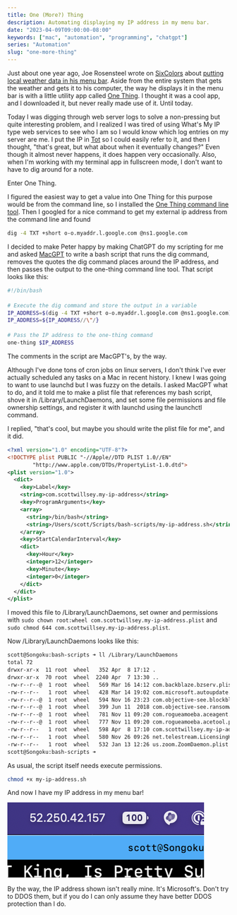 ```yaml
---
title: One (More?) Thing
description: Automating displaying my IP address in my menu bar.
date: "2023-04-09T09:00:00-08:00"
keywords: ["mac", "automation", "programming", "chatgpt"]
series: "Automation"
slug: "one-more-thing"
---
```


Just about one year ago, Joe Rosensteel wrote on [SixColors](https://sixcolors.com) about [putting local weather data in his menu bar](https://sixcolors.com/member/2022/08/putting-my-microclimate-in-my-menu-bar/). Aside from the entire system that gets the weather and gets it to his computer, the way he displays it in the menu bar is with a little utility app called [One Thing](https://sindresorhus.com/one-thing). I thought it was a cool app, and I downloaded it, but never really made use of it. Until today.

Today I was digging through web server logs to solve a non-pressing but quite interesting problem, and I realized I was tired of using What's My IP type web services to see who I am so I would know which log entries on my server are me. I put the IP in [Tot](https://tot.rocks) so I could easily refer to it, and then I thought, "that's great, but what about when it eventually changes?" Even though it almost never happens, it does happen very occasionally. Also, when I'm working with my terminal app in fullscreen mode, I don't want to have to dig around for a note.

Enter One Thing.

I figured the easiest way to get a value into One Thing for this purpose would be from the command line, so I installed the [One Thing command line tool](https://github.com/sindresorhus/one-thing). Then I googled for a nice command to get my external ip address from the command line and found

```sh frame="code"
dig -4 TXT +short o-o.myaddr.l.google.com @ns1.google.com
```

I decided to make Peter happy by making ChatGPT do my scripting for me and asked [MacGPT](https://www.macgpt.com) to write a bash script that runs the dig command, removes the quotes the dig command places around the IP address, and then passes the output to the one-thing command line tool. That script looks like this:

```sh frame="code"
#!/bin/bash

# Execute the dig command and store the output in a variable
IP_ADDRESS=$(dig -4 TXT +short o-o.myaddr.l.google.com @ns1.google.com)
IP_ADDRESS=${IP_ADDRESS//\"/}

# Pass the IP address to the one-thing command
one-thing $IP_ADDRESS
```

The comments in the script are MacGPT's, by the way.

Although I've done tons of cron jobs on linux servers, I don't think I've ever actually scheduled any tasks on a Mac in recent history. I knew I was going to want to use launchd but I was fuzzy on the details. I asked MacGPT what to do, and it told me to make a plist file that references my bash script, shove it in /Library/LaunchDaemons, and set some file permissions and file ownership settings, and register it with launchd using the launchctl command.

I replied, "that's cool, but maybe you should write the plist file for me", and it did.

```xml
<?xml version="1.0" encoding="UTF-8"?>
<!DOCTYPE plist PUBLIC "-//Apple//DTD PLIST 1.0//EN"
        "http://www.apple.com/DTDs/PropertyList-1.0.dtd">
<plist version="1.0">
  <dict>
    <key>Label</key>
    <string>com.scottwillsey.my-ip-address</string>
    <key>ProgramArguments</key>
    <array>
      <string>/bin/bash</string>
      <string>/Users/scott/Scripts/bash-scripts/my-ip-address.sh</string>
    </array>
    <key>StartCalendarInterval</key>
    <dict>
      <key>Hour</key>
      <integer>12</integer>
      <key>Minute</key>
      <integer>0</integer>
    </dict>
  </dict>
</plist>
```

I moved this file to /Library/LaunchDaemons, set owner and permissions with `sudo chown root:wheel com.scottwillsey.my-ip-address.plist` and `sudo chmod 644 com.scottwillsey.my-ip-address.plist`.

Now /Library/LaunchDaemons looks like this:

```sh frame="code"
scott@Songoku:bash-scripts ➜ ll /Library/LaunchDaemons
total 72
drwxr-xr-x  11 root  wheel   352 Apr  8 17:12 .
drwxr-xr-x  70 root  wheel  2240 Apr  7 13:30 ..
-rw-r--r--@  1 root  wheel   569 Mar 16 14:12 com.backblaze.bzserv.plist
-rw-r--r--   1 root  wheel   428 Mar 14 19:02 com.microsoft.autoupdate.helper.plist
-rw-r--r--@  1 root  wheel   594 Nov 16 23:23 com.objective-see.blockblock.plist
-rw-r--r--@  1 root  wheel   399 Jun 11  2018 com.objective-see.ransomwhere.plist
-rw-r--r--@  1 root  wheel   781 Nov 11 09:20 com.rogueamoeba.aceagent.plist
-rw-r--r--@  1 root  wheel   777 Nov 11 09:20 com.rogueamoeba.acetool.plist
-rw-r--r--   1 root  wheel   598 Apr  8 17:10 com.scottwillsey.my-ip-address.plist
-rw-r--r--   1 root  wheel   580 Nov 26 09:26 net.telestream.LicensingHelper.plist
-rw-r--r--   1 root  wheel   532 Jan 13 12:26 us.zoom.ZoomDaemon.plist
scott@Songoku:bash-scripts ➜
```

As usual, the script itself needs execute permissions.

```sh frame="code"
chmod +x my-ip-address.sh
```

And now I have my IP address in my menu bar!

[![The IP address in my menu bar](../../assets/images/posts/OneThingIpAddress-7FBCDC10-F21F-4D8E-AE94-F5276E88F53E.png)](/images/posts/OneThingIpAddress-7FBCDC10-F21F-4D8E-AE94-F5276E88F53E.jpg)

By the way, the IP address shown isn't really mine. It's Microsoft's. Don't try to DDOS them, but if you do I can only assume they have better DDOS protection than I do.
